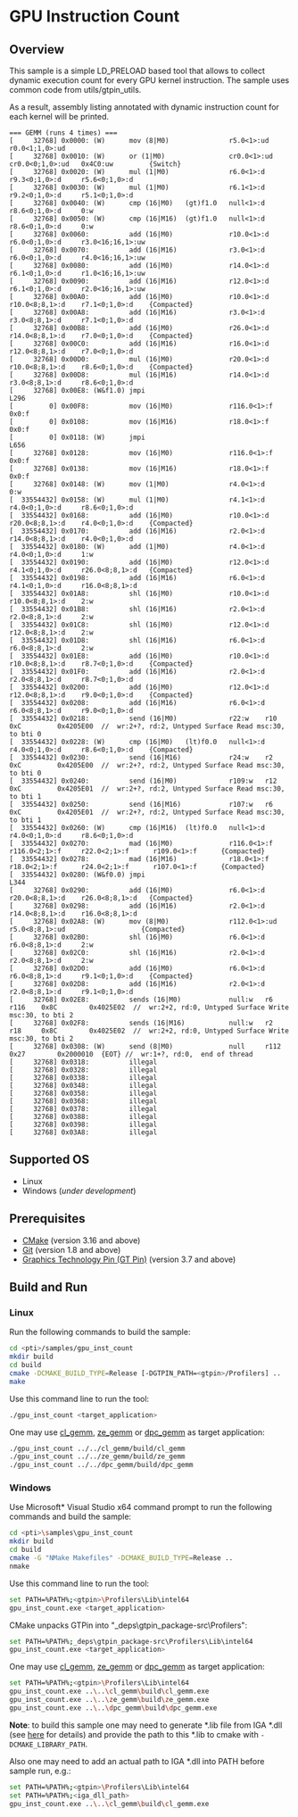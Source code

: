 # GPU Instruction Count

## Overview

This sample is a simple LD_PRELOAD based tool that allows to collect dynamic execution count for every GPU kernel instruction. The sample uses common code from utils/gtpin_utils.

As a result, assembly listing annotated with dynamic instruction count for each kernel will be printed.

```console
=== GEMM (runs 4 times) ===
[     32768] 0x0000: (W)      mov (8|M0)               r5.0<1>:ud    r0.0<1;1,0>:ud
[     32768] 0x0010: (W)      or (1|M0)                cr0.0<1>:ud   cr0.0<0;1,0>:ud   0x4C0:uw         {Switch}
[     32768] 0x0020: (W)      mul (1|M0)               r6.0<1>:d     r9.3<0;1,0>:d     r5.6<0;1,0>:d
[     32768] 0x0030: (W)      mul (1|M0)               r6.1<1>:d     r9.2<0;1,0>:d     r5.1<0;1,0>:d
[     32768] 0x0040: (W)      cmp (16|M0)   (gt)f1.0   null<1>:d     r8.6<0;1,0>:d     0:w
[     32768] 0x0050: (W)      cmp (16|M16)  (gt)f1.0   null<1>:d     r8.6<0;1,0>:d     0:w
[     32768] 0x0060:          add (16|M0)              r10.0<1>:d    r6.0<0;1,0>:d     r3.0<16;16,1>:uw
[     32768] 0x0070:          add (16|M16)             r3.0<1>:d     r6.0<0;1,0>:d     r4.0<16;16,1>:uw
[     32768] 0x0080:          add (16|M0)              r14.0<1>:d    r6.1<0;1,0>:d     r1.0<16;16,1>:uw
[     32768] 0x0090:          add (16|M16)             r12.0<1>:d    r6.1<0;1,0>:d     r2.0<16;16,1>:uw
[     32768] 0x00A0:          add (16|M0)              r10.0<1>:d    r10.0<8;8,1>:d    r7.1<0;1,0>:d    {Compacted}
[     32768] 0x00A8:          add (16|M16)             r3.0<1>:d     r3.0<8;8,1>:d     r7.1<0;1,0>:d   
[     32768] 0x00B8:          add (16|M0)              r26.0<1>:d    r14.0<8;8,1>:d    r7.0<0;1,0>:d    {Compacted}
[     32768] 0x00C0:          add (16|M16)             r16.0<1>:d    r12.0<8;8,1>:d    r7.0<0;1,0>:d   
[     32768] 0x00D0:          mul (16|M0)              r20.0<1>:d    r10.0<8;8,1>:d    r8.6<0;1,0>:d    {Compacted}
[     32768] 0x00D8:          mul (16|M16)             r14.0<1>:d    r3.0<8;8,1>:d     r8.6<0;1,0>:d
[     32768] 0x00E8: (W&f1.0) jmpi                                 L296
[         0] 0x00F8:          mov (16|M0)              r116.0<1>:f   0x0:f
[         0] 0x0108:          mov (16|M16)             r18.0<1>:f    0x0:f
[         0] 0x0118: (W)      jmpi                                 L656
[     32768] 0x0128:          mov (16|M0)              r116.0<1>:f   0x0:f
[     32768] 0x0138:          mov (16|M16)             r18.0<1>:f    0x0:f
[     32768] 0x0148: (W)      mov (1|M0)               r4.0<1>:d     0:w
[  33554432] 0x0158: (W)      mul (1|M0)               r4.1<1>:d     r4.0<0;1,0>:d     r8.6<0;1,0>:d
[  33554432] 0x0168:          add (16|M0)              r10.0<1>:d    r20.0<8;8,1>:d    r4.0<0;1,0>:d    {Compacted}
[  33554432] 0x0170:          add (16|M16)             r2.0<1>:d     r14.0<8;8,1>:d    r4.0<0;1,0>:d
[  33554432] 0x0180: (W)      add (1|M0)               r4.0<1>:d     r4.0<0;1,0>:d     1:w
[  33554432] 0x0190:          add (16|M0)              r12.0<1>:d    r4.1<0;1,0>:d     r26.0<8;8,1>:d   {Compacted}
[  33554432] 0x0198:          add (16|M16)             r6.0<1>:d     r4.1<0;1,0>:d     r16.0<8;8,1>:d
[  33554432] 0x01A8:          shl (16|M0)              r10.0<1>:d    r10.0<8;8,1>:d    2:w
[  33554432] 0x01B8:          shl (16|M16)             r2.0<1>:d     r2.0<8;8,1>:d     2:w
[  33554432] 0x01C8:          shl (16|M0)              r12.0<1>:d    r12.0<8;8,1>:d    2:w
[  33554432] 0x01D8:          shl (16|M16)             r6.0<1>:d     r6.0<8;8,1>:d     2:w
[  33554432] 0x01E8:          add (16|M0)              r10.0<1>:d    r10.0<8;8,1>:d    r8.7<0;1,0>:d    {Compacted}
[  33554432] 0x01F0:          add (16|M16)             r2.0<1>:d     r2.0<8;8,1>:d     r8.7<0;1,0>:d
[  33554432] 0x0200:          add (16|M0)              r12.0<1>:d    r12.0<8;8,1>:d    r9.0<0;1,0>:d    {Compacted}
[  33554432] 0x0208:          add (16|M16)             r6.0<1>:d     r6.0<8;8,1>:d     r9.0<0;1,0>:d
[  33554432] 0x0218:          send (16|M0)             r22:w    r10     0xC         0x4205E00  //  wr:2+?, rd:2, Untyped Surface Read msc:30, to bti 0
[  33554432] 0x0228: (W)      cmp (16|M0)   (lt)f0.0   null<1>:d     r4.0<0;1,0>:d     r8.6<0;1,0>:d    {Compacted}
[  33554432] 0x0230:          send (16|M16)            r24:w    r2      0xC         0x4205E00  //  wr:2+?, rd:2, Untyped Surface Read msc:30, to bti 0
[  33554432] 0x0240:          send (16|M0)             r109:w   r12     0xC         0x4205E01  //  wr:2+?, rd:2, Untyped Surface Read msc:30, to bti 1
[  33554432] 0x0250:          send (16|M16)            r107:w   r6      0xC         0x4205E01  //  wr:2+?, rd:2, Untyped Surface Read msc:30, to bti 1
[  33554432] 0x0260: (W)      cmp (16|M16)  (lt)f0.0   null<1>:d     r4.0<0;1,0>:d     r8.6<0;1,0>:d
[  33554432] 0x0270:          mad (16|M0)              r116.0<1>:f   r116.0<2;1>:f     r22.0<2;1>:f      r109.0<1>:f      {Compacted}
[  33554432] 0x0278:          mad (16|M16)             r18.0<1>:f    r18.0<2;1>:f      r24.0<2;1>:f      r107.0<1>:f      {Compacted}
[  33554432] 0x0280: (W&f0.0) jmpi                                 L344
[     32768] 0x0290:          add (16|M0)              r6.0<1>:d     r20.0<8;8,1>:d    r26.0<8;8,1>:d   {Compacted}
[     32768] 0x0298:          add (16|M16)             r2.0<1>:d     r14.0<8;8,1>:d    r16.0<8;8,1>:d
[     32768] 0x02A8: (W)      mov (8|M0)               r112.0<1>:ud  r5.0<8;8,1>:ud                   {Compacted}
[     32768] 0x02B0:          shl (16|M0)              r6.0<1>:d     r6.0<8;8,1>:d     2:w
[     32768] 0x02C0:          shl (16|M16)             r2.0<1>:d     r2.0<8;8,1>:d     2:w
[     32768] 0x02D0:          add (16|M0)              r6.0<1>:d     r6.0<8;8,1>:d     r9.1<0;1,0>:d    {Compacted}
[     32768] 0x02D8:          add (16|M16)             r2.0<1>:d     r2.0<8;8,1>:d     r9.1<0;1,0>:d
[     32768] 0x02E8:          sends (16|M0)            null:w   r6      r116    0x8C        0x4025E02  //  wr:2+2, rd:0, Untyped Surface Write msc:30, to bti 2
[     32768] 0x02F8:          sends (16|M16)           null:w   r2      r18     0x8C        0x4025E02  //  wr:2+2, rd:0, Untyped Surface Write msc:30, to bti 2
[     32768] 0x0308: (W)      send (8|M0)              null     r112    0x27        0x2000010  {EOT} //  wr:1+?, rd:0,  end of thread
[     32768] 0x0318:          illegal
[     32768] 0x0328:          illegal
[     32768] 0x0338:          illegal
[     32768] 0x0348:          illegal
[     32768] 0x0358:          illegal
[     32768] 0x0368:          illegal
[     32768] 0x0378:          illegal
[     32768] 0x0388:          illegal
[     32768] 0x0398:          illegal
[     32768] 0x03A8:          illegal
```

## Supported OS

- Linux
- Windows (*under development*)

## Prerequisites

- [CMake](https://cmake.org/) (version 3.16 and above)
- [Git](https://git-scm.com/) (version 1.8 and above)
- [Graphics Technology Pin (GT Pin)](https://software.intel.com/content/www/us/en/develop/articles/gtpin.html) (version 3.7 and above)

## Build and Run

### Linux

Run the following commands to build the sample:

```sh
cd <pti>/samples/gpu_inst_count
mkdir build
cd build
cmake -DCMAKE_BUILD_TYPE=Release [-DGTPIN_PATH=<gtpin>/Profilers] ..
make
```

Use this command line to run the tool:

```sh
./gpu_inst_count <target_application>
```

One may use [cl_gemm](../cl_gemm), [ze_gemm](../ze_gemm) or [dpc_gemm](../dpc_gemm) as target application:

```sh
./gpu_inst_count ../../cl_gemm/build/cl_gemm
./gpu_inst_count ../../ze_gemm/build/ze_gemm
./gpu_inst_count ../../dpc_gemm/build/dpc_gemm
```

### Windows

Use Microsoft* Visual Studio x64 command prompt to run the following commands and build the sample:

```sh
cd <pti>\samples\gpu_inst_count
mkdir build
cd build
cmake -G "NMake Makefiles" -DCMAKE_BUILD_TYPE=Release ..
nmake
```

Use this command line to run the tool:

```sh
set PATH=%PATH%;<gtpin>\Profilers\Lib\intel64
gpu_inst_count.exe <target_application>
```

CMake unpacks GTPin into "_deps\gtpin_package-src\Profilers":

```sh
set PATH=%PATH%;_deps\gtpin_package-src\Profilers\Lib\intel64
gpu_inst_count.exe <target_application>
```

One may use [cl_gemm](../cl_gemm), [ze_gemm](../ze_gemm) or [dpc_gemm](../dpc_gemm) as target application:

```sh
set PATH=%PATH%;<gtpin>\Profilers\Lib\intel64
gpu_inst_count.exe ..\..\cl_gemm\build\cl_gemm.exe
gpu_inst_count.exe ..\..\ze_gemm\build\ze_gemm.exe
gpu_inst_count.exe ..\..\dpc_gemm\build\dpc_gemm.exe
```

**Note**: to build this sample one may need to generate \*.lib file from IGA \*.dll (see [here](https://stackoverflow.com/questions/9946322/how-to-generate-an-import-library-lib-file-from-a-dll) for details) and provide the path to this \*.lib to cmake with `-DCMAKE_LIBRARY_PATH`.

Also one may need to add an actual path to IGA *.dll into PATH before sample run, e.g.:

```sh
set PATH=%PATH%;<gtpin>\Profilers\Lib\intel64
set PATH=%PATH%;<iga_dll_path>
gpu_inst_count.exe ..\..\cl_gemm\build\cl_gemm.exe
```
